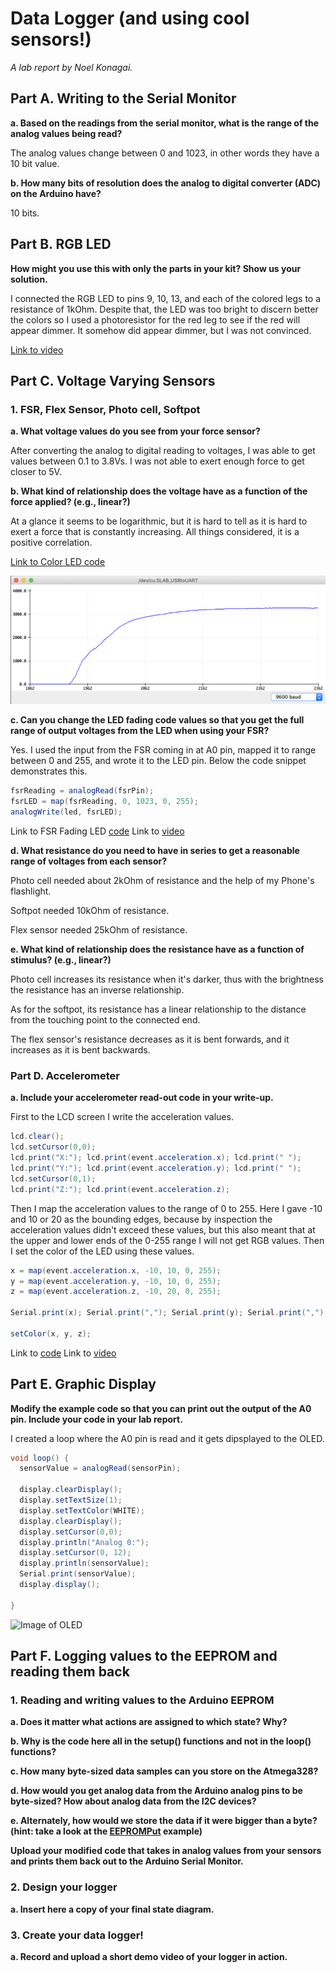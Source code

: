 # Data Logger (and using cool sensors!)

*A lab report by Noel Konagai.*

## Part A.  Writing to the Serial Monitor
 
**a. Based on the readings from the serial monitor, what is the range of the analog values being read?**

The analog values change between 0 and 1023, in other words they have a 10 bit value.
 
**b. How many bits of resolution does the analog to digital converter (ADC) on the Arduino have?**

10 bits.

## Part B. RGB LED

**How might you use this with only the parts in your kit? Show us your solution.**

I connected the RGB LED to pins 9, 10, 13, and each of the colored legs to a resistance of 1kOhm. Despite that, the LED was too bright to discern better the colors so I used a photoresistor for the red leg to see if the red will appear dimmer. It somehow did appear dimmer, but I was not convinced.

[Link to video](https://photos.app.goo.gl/MV5qYjsxaNbFD8Y28)

## Part C. Voltage Varying Sensors 
 
### 1. FSR, Flex Sensor, Photo cell, Softpot

**a. What voltage values do you see from your force sensor?**

After converting the analog to digital reading to voltages, I was able to get values between 0.1 to 3.8Vs. I was not able to exert enough force to get closer to 5V.

**b. What kind of relationship does the voltage have as a function of the force applied? (e.g., linear?)**

At a glance it seems to be logarithmic, but it is hard to tell as it is hard to exert a force that is constantly increasing. All things considered, it is a positive correlation.

[Link to Color LED code](https://github.com/noelkonagai/interactive-devices/blob/master/Lab%203/led_color.ino)

![FSR Reading Image](https://github.com/noelkonagai/interactive-devices/blob/master/Lab%203/Screen%20Shot%202019-09-21%20at%207.15.38%20PM.png)

**c. Can you change the LED fading code values so that you get the full range of output voltages from the LED when using your FSR?**

Yes. I used the input from the FSR coming in at A0 pin, mapped it to range between 0 and 255, and wrote it to the LED pin. Below the code snippet demonstrates this.

```java
fsrReading = analogRead(fsrPin);
fsrLED = map(fsrReading, 0, 1023, 0, 255);   
analogWrite(led, fsrLED);
```
Link to FSR Fading LED [code](https://github.com/noelkonagai/interactive-devices/blob/master/Lab%203/fsr_led_fade.ino)
Link to [video](https://photos.app.goo.gl/nKdNUExjPa1w256cA)

**d. What resistance do you need to have in series to get a reasonable range of voltages from each sensor?**

Photo cell needed about 2kOhm of resistance and the help of my Phone's flashlight. 

Softpot needed 10kOhm of resistance.

Flex sensor needed 25kOhm of resistance.

**e. What kind of relationship does the resistance have as a function of stimulus? (e.g., linear?)**

Photo cell increases its resistance when it's darker, thus with the brightness the resistance has an inverse relationship.

As for the softpot, its resistance has a linear relationship to the distance from the touching point to the connected end.

The flex sensor's resistance decreases as it is bent forwards, and it increases as it is bent backwards.

### Part D. Accelerometer
 
**a. Include your accelerometer read-out code in your write-up.**

First to the LCD screen I write the acceleration values.
```java
lcd.clear();
lcd.setCursor(0,0);
lcd.print("X:"); lcd.print(event.acceleration.x); lcd.print(" ");
lcd.print("Y:"); lcd.print(event.acceleration.y); lcd.print(" ");
lcd.setCursor(0,1);
lcd.print("Z:"); lcd.print(event.acceleration.z);
```

Then I map the acceleration values to the range of 0 to 255. Here I gave -10 and 10 or 20 as the bounding edges, because by inspection the acceleration values didn't exceed these values, but this also meant that at the upper and lower ends of the 0-255 range I will not get RGB values. Then I set the color of the LED using these values.

```java
x = map(event.acceleration.x, -10, 10, 0, 255);
y = map(event.acceleration.y, -10, 10, 0, 255);
z = map(event.acceleration.z, -10, 20, 0, 255);

Serial.print(x); Serial.print(","); Serial.print(y); Serial.print(","); Serial.print(z); Serial.println();

setColor(x, y, z);
```

Link to [code](https://github.com/noelkonagai/interactive-devices/blob/master/Lab%203/accelerometer_LED.ino)
Link to [video](https://photos.app.goo.gl/5LgmESzC5Gz6ThMq5)

## Part E. Graphic Display

**Modify the example code so that you can print out the output of the A0 pin. Include your code in your lab report.**

I created a loop where the A0 pin is read and it gets dipsplayed to the OLED.

```java
void loop() {
  sensorValue = analogRead(sensorPin);
 
  display.clearDisplay();
  display.setTextSize(1);
  display.setTextColor(WHITE);
  display.clearDisplay();
  display.setCursor(0,0);
  display.println("Analog 0:");
  display.setCursor(0, 12);
  display.println(sensorValue);
  Serial.print(sensorValue);
  display.display();

}
```

![Image of OLED](https://photos.app.goo.gl/CWL7hjRyBssiJeqt7)

## Part F. Logging values to the EEPROM and reading them back
 
### 1. Reading and writing values to the Arduino EEPROM

**a. Does it matter what actions are assigned to which state? Why?**



**b. Why is the code here all in the setup() functions and not in the loop() functions?**

**c. How many byte-sized data samples can you store on the Atmega328?**

**d. How would you get analog data from the Arduino analog pins to be byte-sized? How about analog data from the I2C devices?**

**e. Alternately, how would we store the data if it were bigger than a byte? (hint: take a look at the [EEPROMPut](https://www.arduino.cc/en/Reference/EEPROMPut) example)**

**Upload your modified code that takes in analog values from your sensors and prints them back out to the Arduino Serial Monitor.**

### 2. Design your logger
 
**a. Insert here a copy of your final state diagram.**

### 3. Create your data logger!
 
**a. Record and upload a short demo video of your logger in action.**
